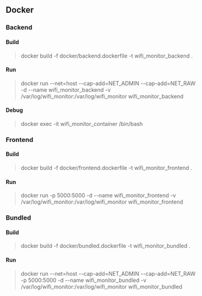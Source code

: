 

## Docker

### Backend

#### Build

> docker build -f docker/backend.dockerfile -t wifi_monitor_backend .

#### Run
> docker run --net=host --cap-add=NET_ADMIN --cap-add=NET_RAW -d --name wifi_monitor_backend -v /var/log/wifi_monitor:/var/log/wifi_monitor wifi_monitor_backend


#### Debug

> docker exec -it wifi_monitor_container /bin/bash

### Frontend

#### Build
> docker build -f docker/frontend.dockerfile -t wifi_monitor_frontend .

#### Run
> docker run -p 5000:5000 -d --name wifi_monitor_frontend -v /var/log/wifi_monitor:/var/log/wifi_monitor wifi_monitor_frontend


### Bundled

#### Build
> docker build -f docker/bundled.dockerfile -t wifi_monitor_bundled .

#### Run
> docker run --net=host --cap-add=NET_ADMIN --cap-add=NET_RAW -p 5000:5000 -d --name wifi_monitor_bundled -v /var/log/wifi_monitor:/var/log/wifi_monitor wifi_monitor_bundled
